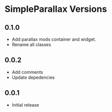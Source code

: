 # SimpleParallax Versions

## 0.1.0

* Add parallax mods container and widget.
* Rename all classes

## 0.0.2

* Add comments
* Update depedencies

## 0.0.1

* Initial release
